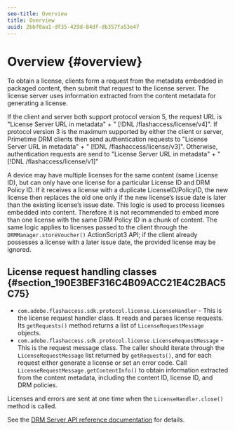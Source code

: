 ```yaml
---
seo-title: Overview
title: Overview
uuid: 2bbf0aa1-df35-429d-84df-db357fa53e47
---
```


# Overview {#overview}

To obtain a license, clients form a request from the metadata embedded in packaged content, then submit that request to the license server. The license server uses information extracted from the content metadata for generating a license.

If the client and server both support protocol version 5, the request URL is "License Server URL in metadata" + " [!DNL /flashaccess/license/v4]". If protocol version 3 is the maximum supported by either the client or server, Primetime DRM clients then send authentication requests to "License Server URL in metadata" + " [!DNL /flashaccess/license/v3]". Otherwise, authentication requests are send to "License Server URL in metadata" + " [!DNL /flashaccess/license/v1]"

A device may have multiple licenses for the same content (same License ID), but can only have one license for a particular License ID and DRM Policy ID. If it receives a license with a duplicate LicenseID/PolicyID, the new license then replaces the old one only if the new license’s issue date is later than the existing license’s issue date. This logic is used to process licenses embedded into content. Therefore it is not recommended to embed more than one license with the same DRM Policy ID in a chunk of content. The same logic applies to licenses passed to the client through the `DRMManager.storeVoucher()` ActionScript3 API; if the client already possesses a license with a later issue date, the provided license may be ignored.

## License request handling classes {#section_190E3BEF316C4B09ACC21E4C2BAC5C75}

* `com.adobe.flashaccess.sdk.protocol.license.LicenseHandler` - This is the license request handler class. It reads and parses license requests. Its `getRequests()` method returns a list of `LicenseRequestMessage` objects. 
* `com.adobe.flashaccess.sdk.protocol.license.LicenseRequestMessage` - This is the request message class. The caller should iterate through the `LicenseRequestMessage` list returned by `getRequests()`, and for each request either generate a license or set an error code. Call `LicenseRequestMessage.getContentInfo()` to obtain information extracted from the content metadata, including the content ID, license ID, and DRM policies.

Licenses and errors are sent at one time when the `LicenseHandler.close()` method is called.

See the [DRM Server API reference documentation](https://help.adobe.com/en_US/primetime/api/drm-apis/server/javadocs-flashaccess-pro/overview-summary.html) for details. 
